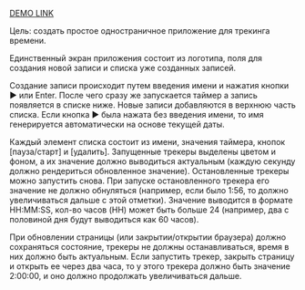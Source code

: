 [DEMO LINK](https://vadim-os.github.io//nimble_test_task/)

Цель: создать простое одностраничное приложение для трекинга времени. 

Единственный экран приложения состоит из логотипа, поля для создания новой записи 
и списка уже созданных записей.

Создание записи происходит путем введения имени и нажатия кнопки ▶ или Enter. 
После чего сразу же запускается таймер а запись появляется в списке ниже. Новые записи добавляются в верхнюю часть списка. Если кнопка ▶ была нажата без введения имени, то имя генерируется автоматически на основе текущей даты.

Каждый элемент списка состоит из имени, значения таймера, кнопок [пауза/старт] 
и [удалить]. Запущенные трекеры выделены цветом и фоном, а их значение должно выводиться актуальным (каждую секунду должно рендериться обновленное значение). Остановленные трекеры можно запустить снова. При запуске остановленного трекера 
его значение не должно обнуляться (например, если было 1:56, то должно увеличиваться дальше с этой отметки). Значение выводится в формате HH:MM:SS, кол-во часов (HH) может быть больше 24 (например, два с половиной дня будут выводиться как 60 часов).

При обновлении страницы (или закрытии/открытии браузера) должно сохраняться состояние, трекеры не должны останавливаться, время в них должно быть актуальным. Если запустить трекер, закрыть страницу и открыть ее через два часа, то у этого трекера должно быть значение 2:00:00, и оно должно продолжать увеличиваться дальше.
